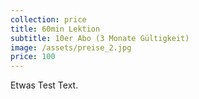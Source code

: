 ```yaml
---
collection: price
title: 60min Lektion
subtitle: 10er Abo (3 Monate Gültigkeit)
image: /assets/preise_2.jpg
price: 100
---
```

Etwas Test Text.
